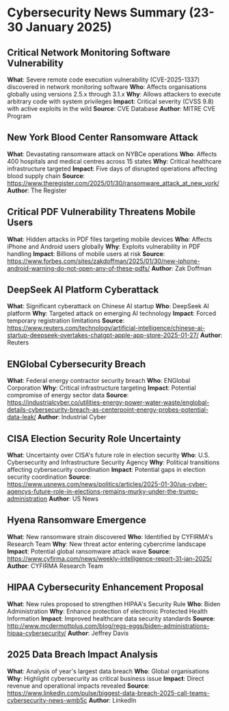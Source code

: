 # Cybersecurity News Summary (23-30 January 2025)

## Critical Network Monitoring Software Vulnerability
**What**: Severe remote code execution vulnerability (CVE-2025-1337) discovered in network monitoring software
**Who**: Affects organisations globally using versions 2.5.x through 3.1.x
**Why**: Allows attackers to execute arbitrary code with system privileges
**Impact**: Critical severity (CVSS 9.8) with active exploits in the wild
**Source**: CVE Database
**Author**: MITRE CVE Program

## New York Blood Center Ransomware Attack
**What**: Devastating ransomware attack on NYBCe operations
**Who**: Affects 400 hospitals and medical centres across 15 states
**Why**: Critical healthcare infrastructure targeted
**Impact**: Five days of disrupted operations affecting blood supply chain
**Source**: https://www.theregister.com/2025/01/30/ransomware_attack_at_new_york/
**Author**: The Register

## Critical PDF Vulnerability Threatens Mobile Users
**What**: Hidden attacks in PDF files targeting mobile devices
**Who**: Affects iPhone and Android users globally
**Why**: Exploits vulnerability in PDF handling
**Impact**: Billions of mobile users at risk
**Source**: https://www.forbes.com/sites/zakdoffman/2025/01/30/new-iphone-android-warning-do-not-open-any-of-these-pdfs/
**Author**: Zak Doffman

## DeepSeek AI Platform Cyberattack
**What**: Significant cyberattack on Chinese AI startup
**Who**: DeepSeek AI platform
**Why**: Targeted attack on emerging AI technology
**Impact**: Forced temporary registration limitations
**Source**: https://www.reuters.com/technology/artificial-intelligence/chinese-ai-startup-deepseek-overtakes-chatgpt-apple-app-store-2025-01-27/
**Author**: Reuters

## ENGlobal Cybersecurity Breach
**What**: Federal energy contractor security breach
**Who**: ENGlobal Corporation
**Why**: Critical infrastructure targeting
**Impact**: Potential compromise of energy sector data
**Source**: https://industrialcyber.co/utilities-energy-power-water-waste/englobal-details-cybersecurity-breach-as-centerpoint-energy-probes-potential-data-leak/
**Author**: Industrial Cyber

## CISA Election Security Role Uncertainty
**What**: Uncertainty over CISA's future role in election security
**Who**: U.S. Cybersecurity and Infrastructure Security Agency
**Why**: Political transitions affecting cybersecurity coordination
**Impact**: Potential gaps in election security coordination
**Source**: https://www.usnews.com/news/politics/articles/2025-01-30/us-cyber-agencys-future-role-in-elections-remains-murky-under-the-trump-administration
**Author**: US News

## Hyena Ransomware Emergence
**What**: New ransomware strain discovered
**Who**: Identified by CYFIRMA's Research Team
**Why**: New threat actor entering cybercrime landscape
**Impact**: Potential global ransomware attack wave
**Source**: https://www.cyfirma.com/news/weekly-intelligence-report-31-jan-2025/
**Author**: CYFIRMA Research Team

## HIPAA Cybersecurity Enhancement Proposal
**What**: New rules proposed to strengthen HIPAA's Security Rule
**Who**: Biden Administration
**Why**: Enhance protection of electronic Protected Health Information
**Impact**: Improved healthcare data security standards
**Source**: http://www.mcdermottplus.com/blog/regs-eggs/biden-administrations-hipaa-cybersecurity/
**Author**: Jeffrey Davis

## 2025 Data Breach Impact Analysis
**What**: Analysis of year's largest data breach
**Who**: Global organisations
**Why**: Highlight cybersecurity as critical business issue
**Impact**: Direct revenue and operational impacts revealed
**Source**: https://www.linkedin.com/pulse/biggest-data-breach-2025-call-teams-cybersecurity-news-wmb5c
**Author**: LinkedIn